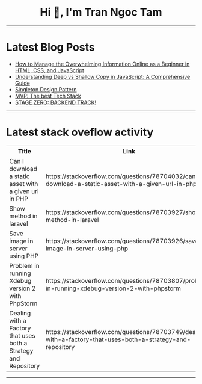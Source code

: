 <h1 align="center">Hi 👋, I'm Tran Ngoc Tam</h1>

---

# Latest Blog Posts 
<!-- BLOG-POST-LIST:START -->
- [How to Manage the Overwhelming Information Online as a Beginner in HTML, CSS, and JavaScript](https://dev.to/george_kingi/how-to-manage-the-overwhelming-information-online-as-a-beginner-in-html-css-and-javascript-2cjp)
- [Understanding Deep vs Shallow Copy in JavaScript: A Comprehensive Guide](https://dev.to/dev_habib_nuhu/understanding-deep-vs-shallow-copy-in-javascript-a-comprehensive-guide-1k09)
- [Singleton Design Pattern](https://dev.to/rflpazini/singleton-design-pattern-1n51)
- [MVP: The best Tech Stack](https://dev.to/raphael-dumhart/mvp-the-best-tech-stack-3994)
- [STAGE ZERO: BACKEND TRACK!](https://dev.to/danielcaleb/stage-zero-backend-track-1f1d)
<!-- BLOG-POST-LIST:END -->

---

# Latest stack oveflow activity
<table>
  <tr><th>Title</th><th>Link</th></tr>
  <!-- STACKOVERFLOW:START --><tr><td>Can I download a static asset with a given url in PHP</td><td>https://stackoverflow.com/questions/78704032/can-i-download-a-static-asset-with-a-given-url-in-php</td></tr><tr><td>Show method in laravel</td><td>https://stackoverflow.com/questions/78703927/show-method-in-laravel</td></tr><tr><td>Save image in server using PHP</td><td>https://stackoverflow.com/questions/78703926/save-image-in-server-using-php</td></tr><tr><td>Problem in running Xdebug version 2 with PhpStorm</td><td>https://stackoverflow.com/questions/78703807/problem-in-running-xdebug-version-2-with-phpstorm</td></tr><tr><td>Dealing with a Factory that uses both a Strategy and Repository</td><td>https://stackoverflow.com/questions/78703749/dealing-with-a-factory-that-uses-both-a-strategy-and-repository</td></tr><!-- STACKOVERFLOW:END -->
</table>

---



